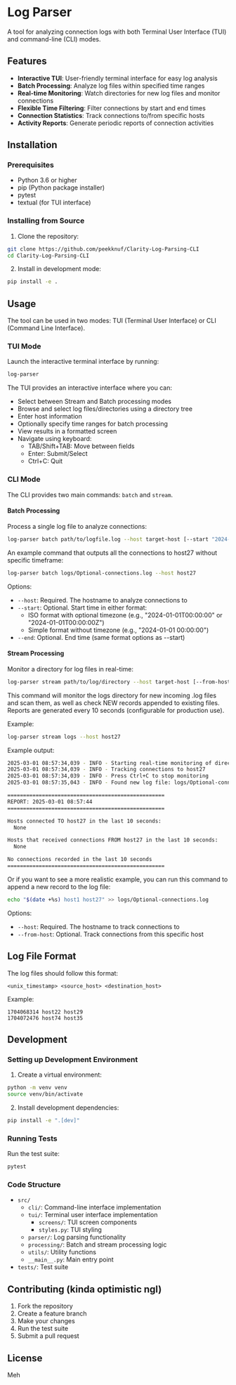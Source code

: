 # Log Parser
A tool for analyzing connection logs with both Terminal User Interface (TUI) and command-line (CLI) modes.

## Features
- **Interactive TUI**: User-friendly terminal interface for easy log analysis
- **Batch Processing**: Analyze log files within specified time ranges
- **Real-time Monitoring**: Watch directories for new log files and monitor connections
- **Flexible Time Filtering**: Filter connections by start and end times
- **Connection Statistics**: Track connections to/from specific hosts
- **Activity Reports**: Generate periodic reports of connection activities

## Installation
### Prerequisites
- Python 3.6 or higher
- pip (Python package installer)
- pytest
- textual (for TUI interface)

### Installing from Source
1. Clone the repository:
```bash
git clone https://github.com/peekknuf/Clarity-Log-Parsing-CLI
cd Clarity-Log-Parsing-CLI
```
2. Install in development mode:
```bash
pip install -e .
```

## Usage
The tool can be used in two modes: TUI (Terminal User Interface) or CLI (Command Line Interface).

### TUI Mode
Launch the interactive terminal interface by running:
```bash
log-parser
```

The TUI provides an interactive interface where you can:
- Select between Stream and Batch processing modes
- Browse and select log files/directories using a directory tree
- Enter host information
- Optionally specify time ranges for batch processing
- View results in a formatted screen
- Navigate using keyboard:
  - TAB/Shift+TAB: Move between fields
  - Enter: Submit/Select
  - Ctrl+C: Quit

### CLI Mode
The CLI provides two main commands: `batch` and `stream`.

#### Batch Processing
Process a single log file to analyze connections:
```bash
log-parser batch path/to/logfile.log --host target-host [--start "2024-01-01 00:00:00"] [--end "2024-01-02 00:00:00"]
```
An example command that outputs all the connections to host27 without specific timeframe:
```bash
log-parser batch logs/Optional-connections.log --host host27
```
Options:
- `--host`: Required. The hostname to analyze connections to
- `--start`: Optional. Start time in either format:
  - ISO format with optional timezone (e.g., "2024-01-01T00:00:00" or "2024-01-01T00:00:00Z")
  - Simple format without timezone (e.g., "2024-01-01 00:00:00")
- `--end`: Optional. End time (same format options as --start)

#### Stream Processing
Monitor a directory for log files in real-time:
```bash
log-parser stream path/to/log/directory --host target-host [--from-host source-host]
```
This command will monitor the logs directory for new incoming .log files and scan them, as well as check NEW records appended to existing files.
Reports are generated every 10 seconds (configurable for production use).

Example:
```bash
log-parser stream logs --host host27
```

Example output:
```bash
2025-03-01 08:57:34,039 - INFO - Starting real-time monitoring of directory: logs
2025-03-01 08:57:34,039 - INFO - Tracking connections to host27
2025-03-01 08:57:34,039 - INFO - Press Ctrl+C to stop monitoring
2025-03-01 08:57:35,043 - INFO - Found new log file: logs/Optional-connections.log

==================================================
REPORT: 2025-03-01 08:57:44
==================================================

Hosts connected TO host27 in the last 10 seconds:
  None

Hosts that received connections FROM host27 in the last 10 seconds:
  None

No connections recorded in the last 10 seconds
==================================================
```
Or if you want to see a more realistic example, you can run this command to append a new record to the log file:
```bash
echo "$(date +%s) host1 host27" >> logs/Optional-connections.log
```

Options:
- `--host`: Required. The hostname to track connections to
- `--from-host`: Optional. Track connections from this specific host

## Log File Format
The log files should follow this format:
```
<unix_timestamp> <source_host> <destination_host>
```
Example:
```
1704068314 host22 host29
1704072476 host74 host35
```

## Development
### Setting up Development Environment
1. Create a virtual environment:
```bash
python -m venv venv
source venv/bin/activate
```
2. Install development dependencies:
```bash
pip install -e ".[dev]"
```

### Running Tests
Run the test suite:
```bash
pytest
```

### Code Structure
- `src/`
  - `cli/`: Command-line interface implementation
  - `tui/`: Terminal user interface implementation
    - `screens/`: TUI screen components
    - `styles.py`: TUI styling
  - `parser/`: Log parsing functionality
  - `processing/`: Batch and stream processing logic
  - `utils/`: Utility functions
  - `__main__.py`: Main entry point
- `tests/`: Test suite

## Contributing (kinda optimistic ngl)
1. Fork the repository
2. Create a feature branch
3. Make your changes
4. Run the test suite
5. Submit a pull request

## License

Meh




